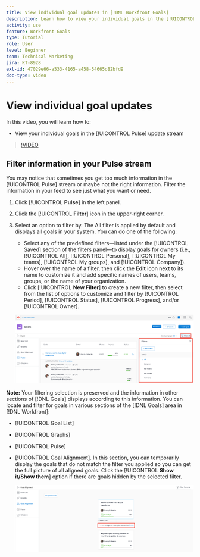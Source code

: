 ```yaml
---
title: View individual goal updates in [!DNL Workfront Goals]
description: Learn how to view your individual goals in the [!UICONTROL Pulse] update stream in [!DNL   Goals].
activity: use
feature: Workfront Goals
type: Tutorial
role: User
level: Beginner
team: Technical Marketing
jira: KT-8928
exl-id: 47029e66-a533-4165-a458-54665d82bfd9
doc-type: video
---
```

# View individual goal updates

In this video, you will learn how to:

* View your individual goals in the [!UICONTROL Pulse] update stream

>[!VIDEO](https://video.tv.adobe.com/v/335200/?quality=12&learn=on)

## Filter information in your Pulse stream

You may notice that sometimes you get too much information in the [!UICONTROL Pulse] stream or maybe not the right information. Filter the information in your feed to see just what you want or need.

1. Click [!UICONTROL **Pulse**] in the left panel.
1. Click the [!UICONTROL **Filter**] icon in the upper-right corner.
1. Select an option to filter by. The All filter is applied by default and displays all goals in your system. You can do one of the following:

   * Select any of the predefined filters—listed under the [!UICONTROL Saved] section of the filters panel—to display goals for owners (i.e., [!UICONTROL All], [!UICONTROL Personal], [!UICONTROL My teams], [!UICONTROL My groups], and [!UICONTROL Company]). 
   * Hover over the name of a filter, then click the **Edit** icon next to its name to customize it and add specific names of users, teams, groups, or the name of your organization.
   * Click [!UICONTROL **New Filter**] to create a new filter, then select from the list of options to customize and filter by [!UICONTROL Period], [!UICONTROL Status], [!UICONTROL Progress], and/or [!UICONTROL Owner].

    ![An image of the [!UICONTROL Filters] panel in [!DNL Workfront Goals]](assets/18-workfront-goals-pulse-stream.png)

**Note:** Your filtering selection is preserved and the information in other sections of [!DNL Goals] displays according to this information. You can locate and filter for goals in various sections of the [!DNL Goals] area in [!DNL Workfront]:

* [!UICONTROL Goal List]
* [!UICONTROL Graphs]
* [!UICONTROL Pulse]
* [!UICONTROL Goal Alignment]. In this section, you can temporarily display the goals that do not match the filter you applied so you can get the full picture of all aligned goals. Click the [!UICONTROL **Show it/Show them**] option if there are goals hidden by the selected filter.

    ![](assets/19-workfront-goals-filter-show-it.png)
